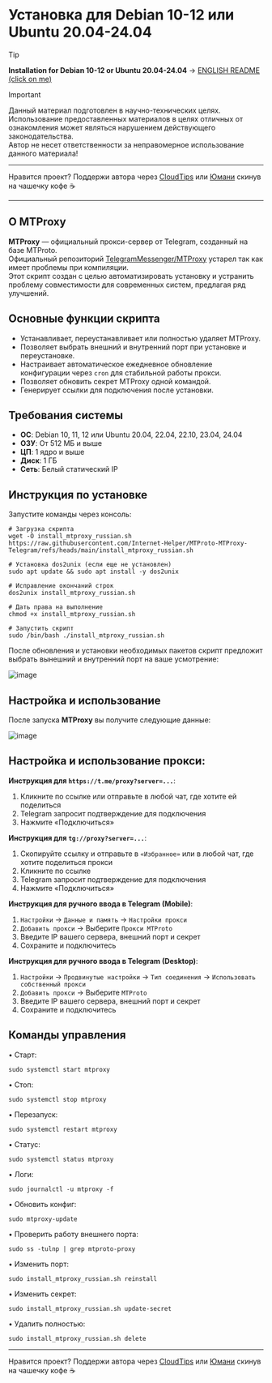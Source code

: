 # Установка для Debian 10-12 или Ubuntu 20.04-24.04

> [!TIP]
> **Installation for Debian 10-12 or Ubuntu 20.04-24.04** → [ENGLISH README (click on me)](https://github.com/Internet-Helper/MTProto-MTProxy-Telegram/blob/main/README.en.md)

> [!IMPORTANT] 
> Данный материал подготовлен в научно-технических целях. Использование предоставленных материалов в целях отличных от ознакомления может являться нарушением действующего законодательства.  
> Автор не несет ответственности за неправомерное использование данного материала!

***

Нравится проект? Поддержи автора через [CloudTips](https://pay.cloudtips.ru/p/8ec8a87c) или [Юмани](https://yoomoney.ru/to/41001945296522) скинув на чашечку кофе ☕ 

***

## О MTProxy
**MTProxy** — официальный прокси-сервер от Telegram, созданный на базе MTProto.  
Официальный репозиторий [TelegramMessenger/MTProxy](https://github.com/TelegramMessenger/MTProxy) устарел так как имеет проблемы при компиляции.  
Этот скрипт создан с целью автоматизировать установку и устранить проблему совместимости для современных систем, предлагая ряд улучшений.

## Основные функции скрипта

- Устанавливает, переустанавливает или полностью удаляет MTProxy.
- Позволяет выбрать внешний и внутренний порт при установке и переустановке.
- Настраивает автоматическое ежедневное обновление конфигурации через `cron` для стабильной работы прокси.
- Позволяет обновить секрет MTProxy одной командой.
- Генерирует ссылки для подключения после установки.

## Требования системы

- **ОС**: Debian 10, 11, 12 или Ubuntu 20.04, 22.04, 22.10, 23.04, 24.04
- **ОЗУ**: От 512 МБ и выше
- **ЦП**: 1 ядро и выше
- **Диск**: 1 ГБ
- **Сеть**: Белый статический IP

## Инструкция по установке

Запустите команды через консоль:

```
# Загрузка скрипта
wget -O install_mtproxy_russian.sh https://raw.githubusercontent.com/Internet-Helper/MTProto-MTProxy-Telegram/refs/heads/main/install_mtproxy_russian.sh

# Установка dos2unix (если еще не установлен)
sudo apt update && sudo apt install -y dos2unix

# Исправление окончаний строк
dos2unix install_mtproxy_russian.sh

# Дать права на выполнение
chmod +x install_mtproxy_russian.sh

# Запустить скрипт
sudo /bin/bash ./install_mtproxy_russian.sh
```

После обновления и установки необходимых пакетов скрипт предложит выбрать вынешний и внутренний порт на ваше усмотрение:

![image](https://github.com/user-attachments/assets/d80e8ca9-98d2-4529-bc2b-0eed3519dc43)

## Настройка и использование

После запуска **MTProxy** вы получите следующие данные:

![image](https://github.com/user-attachments/assets/fc791989-12d9-441a-a4a2-1cb31e32abc4)

## Настройка и использование прокси:

**Инструкция для `https://t.me/proxy?server=...`**:
1. Кликните по ссылке или отправьте в любой чат, где хотите ей поделиться
2. Telegram запросит подтверждение для подключения
3. Нажмите «Подключиться»

**Инструкция для `tg://proxy?server=...`**:
1. Скопируйте ссылку и отправьте в `«Избранное»` или в любой чат, где хотите поделиться прокси
2. Кликните по ссылке
3. Telegram запросит подтверждение для подключения
4. Нажмите «Подключиться»

**Инструкция для ручного ввода в Telegram (Mobile)**:  
1. `Настройки` → `Данные и память` → `Настройки прокси`
2. `Добавить прокси` → Выберите `Прокси MTProto`
3. Введите IP вашего сервера, внешний порт и секрет
4. Сохраните и подключитесь

**Инструкция для ручного ввода в Telegram (Desktop)**:  
1. `Настройки` → `Продвинутые настройки` → `Тип соединения` → `Использовать собственный прокси`
2. `Добавить прокси` → Выберите `MTProto`
3. Введите IP вашего сервера, внешний порт и секрет
4. Сохраните и подключитесь

## Команды управления

• Старт:
```
sudo systemctl start mtproxy
```
• Стоп:
```
sudo systemctl stop mtproxy
```
• Перезапуск:
```
sudo systemctl restart mtproxy
```
• Статус:
```
sudo systemctl status mtproxy
```
• Логи:
```
sudo journalctl -u mtproxy -f
```
• Обновить конфиг:
```
sudo mtproxy-update
```
• Проверить работу внешнего порта:
```
sudo ss -tulnp | grep mtproto-proxy
```
• Изменить порт:
```
sudo install_mtproxy_russian.sh reinstall
```
• Изменить секрет:
```
sudo install_mtproxy_russian.sh update-secret
```
• Удалить полностью:
```
sudo install_mtproxy_russian.sh delete
```

***

Нравится проект? Поддержи автора через [CloudTips](https://pay.cloudtips.ru/p/8ec8a87c) или [Юмани](https://yoomoney.ru/to/41001945296522) скинув на чашечку кофе ☕ 
